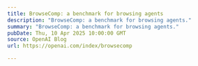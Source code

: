 ```yaml
---
title: BrowseComp: a benchmark for browsing agents
description: "BrowseComp: a benchmark for browsing agents."
summary: "BrowseComp: a benchmark for browsing agents."
pubDate: Thu, 10 Apr 2025 10:00:00 GMT
source: OpenAI Blog
url: https://openai.com/index/browsecomp

---
```


